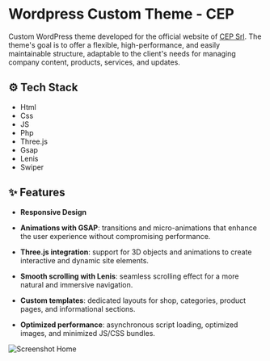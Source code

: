 # Wordpress Custom Theme - CEP

Custom WordPress theme developed for the official website of [CEP Srl](www.cepsrl.it).
The theme's goal is to offer a flexible, high-performance, and easily maintainable structure, adaptable to the client's needs for managing company content, products, services, and updates.

## ⚙️ Tech Stack

- Html
- Css
- JS
- Php
- Three.js
- Gsap
- Lenis
- Swiper

## ✨ Features

- **Responsive Design**

- **Animations with GSAP**: transitions and micro-animations that enhance the user experience without compromising performance.

- **Three.js integration**: support for 3D objects and animations to create interactive and dynamic site elements.

- **Smooth scrolling with Lenis**: seamless scrolling effect for a more natural and immersive navigation.

- **Custom templates**: dedicated layouts for shop, categories, product pages, and informational sections.

- **Optimized performance**: asynchronous script loading, optimized images, and minimized JS/CSS bundles.

![Screenshot Home](assets/xreadme/inner_page_global_warming.png)
